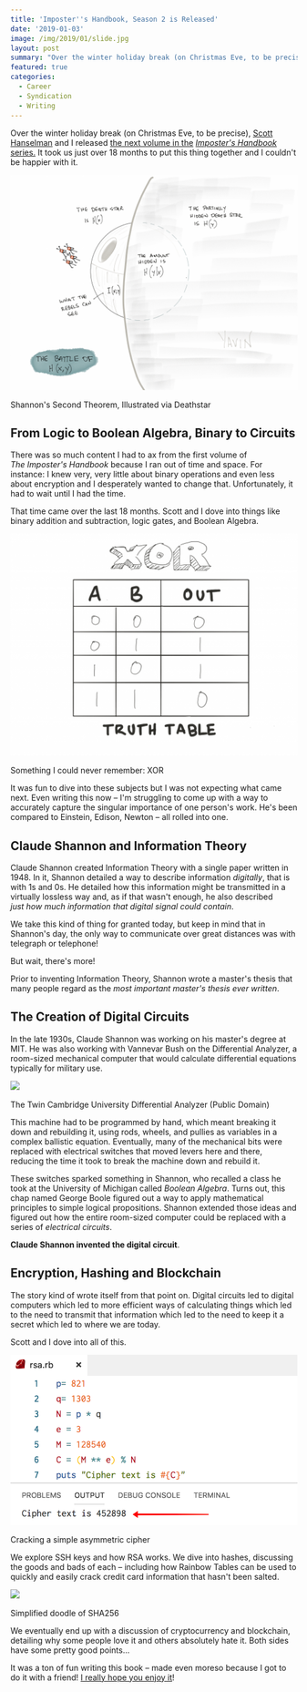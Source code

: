 ```yaml
---
title: 'Imposter''s Handbook, Season 2 is Released'
date: '2019-01-03'
image: /img/2019/01/slide.jpg
layout: post
summary: "Over the winter holiday break (on Christmas Eve, to be precise), Scott Hanselman and I released the next volume in the Imposter's Handbook series. It took us just over 18 months to put this thing..."
featured: true
categories:
  - Career
  - Syndication
  - Writing
---
```


Over the winter holiday break (on Christmas Eve, to be precise), [Scott Hanselman](https://hanselman.com) and I released [the next volume in the](http://bit.ly/2F2vS3Z) _[Imposter's Handbook](http://bit.ly/2F2vS3Z)_ [series.](http://bit.ly/2F2vS3Z) It took us just over 18 months to put this thing together and I couldn't be happier with it.

![](/img/mutual-1024x768.png)

Shannon's Second Theorem, Illustrated via Deathstar

## From Logic to Boolean Algebra, Binary to Circuits

There was so much content I had to ax from the first volume of _The Imposter's Handbook_ because I ran out of time and space. For instance: I knew very, very little about binary operations and even less about encryption and I desperately wanted to change that. Unfortunately, it had to wait until I had the time.

That time came over the last 18 months. Scott and I dove into things like binary addition and subtraction, logic gates, and Boolean Algebra.

![](/img/xor-1024x792.png)

Something I could never remember: XOR  

It was fun to dive into these subjects but I was not expecting what came next. Even writing this now – I'm struggling to come up with a way to accurately capture the singular importance of one person's work. He's been compared to Einstein, Edison, Newton – all rolled into one.

## Claude Shannon and Information Theory

Claude Shannon created Information Theory with a single paper written in 1948. In it, Shannon detailed a way to describe information _digitally_, that is with 1s and 0s. He detailed how this information might be transmitted in a virtually lossless way and, as if that wasn't enough, he also described _just how much information that digital signal could contain_.

We take this kind of thing for granted today, but keep in mind that in Shannon's day, the only way to communicate over great distances was with telegraph or telephone!

But wait, there's more!

Prior to inventing Information Theory, Shannon wrote a master's thesis that many people regard as the _most important master's thesis ever written_.

## The Creation of Digital Circuits

In the late 1930s, Claude Shannon was working on his master's degree at MIT. He was also working with Vannevar Bush on the Differential Analyzer, a room-sized mechanical computer that would calculate differential equations typically for military use.

![](https://i0.wp.com/rob.conery.io/img/2019/01/Cambridge_differential_analyser.jpg?fit=1024%2C748&ssl=1)

The Twin Cambridge University Differential Analyzer (Public Domain)

This machine had to be programmed by hand, which meant breaking it down and rebuilding it, using rods, wheels, and pullies as variables in a complex ballistic equation. Eventually, many of the mechanical bits were replaced with electrical switches that moved levers here and there, reducing the time it took to break the machine down and rebuild it.

These switches sparked something in Shannon, who recalled a class he took at the University of Michigan called _Boolean Algebra_. Turns out, this chap named George Boole figured out a way to apply mathematical principles to simple logical propositions. Shannon extended those ideas and figured out how the entire room-sized computer could be replaced with a series of _electrical circuits_.

**Claude Shannon invented the digital circuit**.

## Encryption, Hashing and Blockchain

The story kind of wrote itself from that point on. Digital circuits led to digital computers which led to more efficient ways of calculating things which led to the need to transmit that information which led to the need to keep it a secret which led to where we are today.

Scott and I dove into all of this.

![](/img/rsa_1.png)

Cracking a simple asymmetric cipher

We explore SSH keys and how RSA works. We dive into hashes, discussing the goods and bads of each – including how Rainbow Tables can be used to quickly and easily crack credit card information that hasn't been salted.

![](https://i2.wp.com/rob.conery.io/img/2019/01/sha-gringer.png?fit=1024%2C759&ssl=1)

Simplified doodle of SHA256

We eventually end up with a discussion of cryptocurrency and blockchain, detailing why some people love it and others absolutely hate it. Both sides have some pretty good points...

It was a ton of fun writing this book – made even moreso because I got to do it with a friend! [I really hope you enjoy it](http://bit.ly/2F2vS3Z)!
